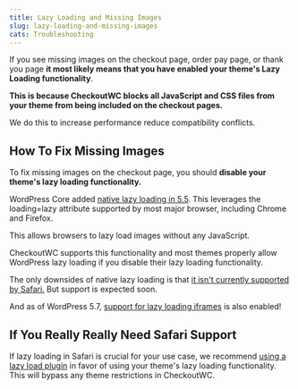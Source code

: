 ```yaml
---
title: Lazy Loading and Missing Images
slug: lazy-loading-and-missing-images
cats: Troubleshooting
---
```


 If you see missing images on the checkout page, order pay page, or thank you page **it most likely means that you have enabled your theme's Lazy Loading functionality**.

 **This is because CheckoutWC blocks all JavaScript and CSS files from your theme from being included on the checkout pages.**

 We do this to increase performance reduce compatibility conflicts.

How To Fix Missing Images
-------------------------

 To fix missing images on the checkout page, you should **disable your theme's lazy loading functionality.**

 WordPress Core added [native lazy loading in 5.5](https://make.wordpress.org/core/2020/07/14/lazy-loading-images-in-5-5/). This leverages the loading=lazy attribute supported by most major browser, including Chrome and Firefox.

 This allows browsers to lazy load images without any JavaScript.

 CheckoutWC supports this functionality and most themes properly allow WordPress lazy loading if you disable their lazy loading functionality.

 The only downsides of native lazy loading is that [it isn't currently supported by Safari.](https://developer.mozilla.org/en-US/docs/Web/HTML/Element/img#attr-loading) But support is expected soon.

 And as of WordPress 5.7, [support for lazy loading iframes](https://make.wordpress.org/core/2021/02/19/lazy-loading-iframes-in-5-7/) is also enabled!

If You Really Really Need Safari Support
----------------------------------------

 If lazy loading in Safari is crucial for your use case, we recommend [using a lazy load plugin](https://wordpress.org/plugins/rocket-lazy-load/) in favor of using your theme's lazy loading functionality. This will bypass any theme restrictions in CheckoutWC.